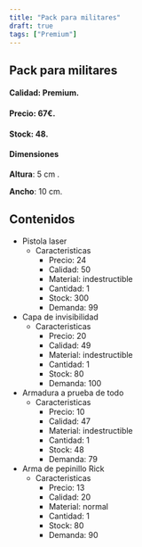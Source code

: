 ```yaml
---
title: "Pack para militares"
draft: true
tags: ["Premium"]
---
```

## Pack para militares
#### Calidad: Premium.
#### Precio: 67€.
#### Stock: 48.
#### Dimensiones
**Altura**: 5 cm .

**Ancho**: 10 cm.
## Contenidos
- Pistola laser
    - Caracteristicas
        - Precio: 24
        - Calidad: 50
        - Material: indestructible
        - Cantidad: 1
        - Stock: 300
        - Demanda: 99
- Capa de invisibilidad
    - Caracteristicas
        - Precio: 20
        - Calidad: 49
        - Material: indestructible
        - Cantidad: 1
        - Stock: 80
        - Demanda: 100
- Armadura a prueba de todo
    - Caracteristicas
        - Precio: 10
        - Calidad: 47
        - Material: indestructible
        - Cantidad: 1
        - Stock: 48
        - Demanda: 79
- Arma de pepinillo Rick
    - Caracteristicas
        - Precio: 13
        - Calidad: 20
        - Material: normal
        - Cantidad: 1
        - Stock: 80
        - Demanda: 90
